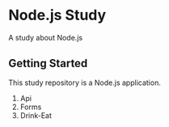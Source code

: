 <h1>
  <img alt="" title="" src="https://blog.4linux.com.br/wp-content/uploads/2019/12/node-js-1900x950_c.png" />
</h1>

# Node.js Study
A study about Node.js

## Getting Started

This study repository is a Node.js application.

1. Api 
2. Forms
3. Drink-Eat 

